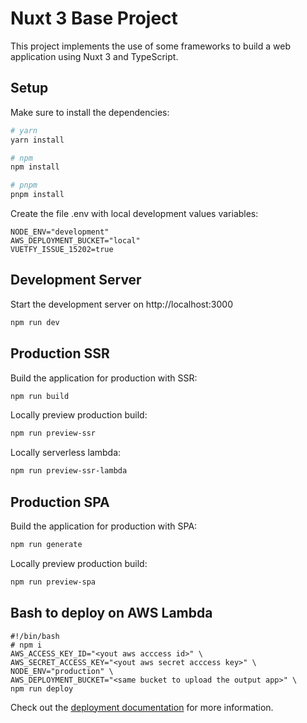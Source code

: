 # Nuxt 3 Base Project
This project implements the use of some frameworks to build a web application using Nuxt 3 and TypeScript.

## Setup
Make sure to install the dependencies:
```bash
# yarn
yarn install

# npm
npm install

# pnpm
pnpm install
```

Create the file .env with local development values variables:
```
NODE_ENV="development"
AWS_DEPLOYMENT_BUCKET="local"
VUETFY_ISSUE_15202=true
```

## Development Server
Start the development server on http://localhost:3000
```bash
npm run dev
```

## Production SSR
Build the application for production with SSR:
```bash
npm run build
```

Locally preview production build:
```bash
npm run preview-ssr
```

Locally serverless lambda:
```bash
npm run preview-ssr-lambda
```

## Production SPA
Build the application for production with SPA:
```bash
npm run generate
```
Locally preview production build:
```bash
npm run preview-spa
```

## Bash to deploy on AWS Lambda
```
#!/bin/bash
# npm i
AWS_ACCESS_KEY_ID="<yout aws acccess id>" \
AWS_SECRET_ACCESS_KEY="<yout aws secret acccess key>" \
NODE_ENV="production" \
AWS_DEPLOYMENT_BUCKET="<same bucket to upload the output app>" \
npm run deploy
```

Check out the [deployment documentation](https://nuxt.com/docs/getting-started/deployment) for more information.
